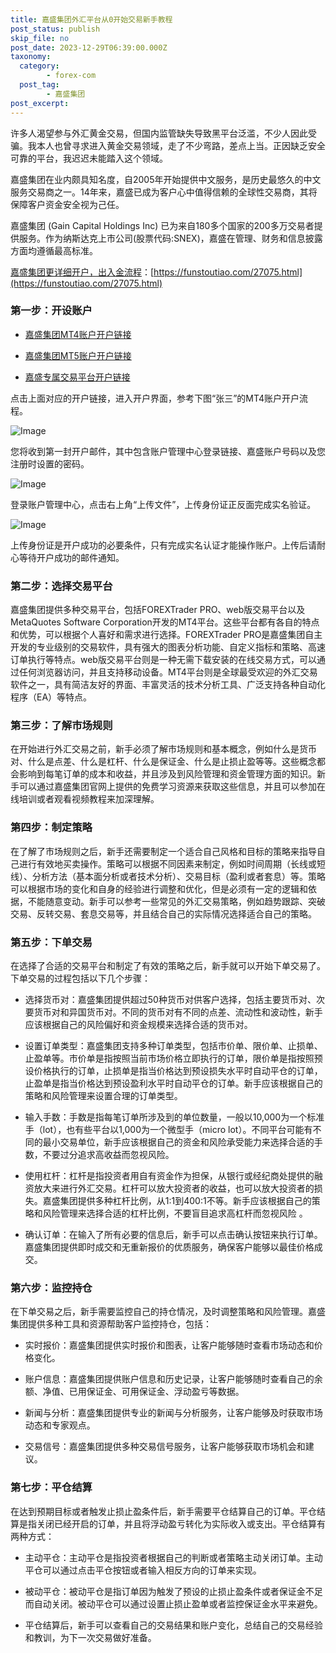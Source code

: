 ```yaml
---
title: 嘉盛集团外汇平台从0开始交易新手教程
post_status: publish
skip_file: no
post_date: 2023-12-29T06:39:00.000Z
taxonomy:
  category:
        - forex-com
  post_tag:
        - 嘉盛集团
post_excerpt: 
---
```

许多人渴望参与外汇黄金交易，但国内监管缺失导致黑平台泛滥，不少人因此受骗。我本人也曾寻求进入黄金交易领域，走了不少弯路，差点上当。正因缺乏安全可靠的平台，我迟迟未能踏入这个领域。

嘉盛集团在业内颇具知名度，自2005年开始提供中文服务，是历史最悠久的中文服务交易商之一。14年来，嘉盛已成为客户心中值得信赖的全球性交易商，其将保障客户资金安全视为己任。

嘉盛集团 (Gain Capital Holdings Inc) 已为来自180多个国家的200多万交易者提供服务。作为纳斯达克上市公司(股票代码:SNEX)，嘉盛在管理、财务和信息披露方面均遵循最高标准。

[嘉盛集团更详细开户，出入金流程](https://funstoutiao.com/27075.html)：[https://funstoutiao.com/27075.html](https://funstoutiao.com/27075.html)

### 第一步：开设账户

* [嘉盛集团MT4账户开户链接](https://s.ssgg.net/jsmt4)

* [嘉盛集团MT5账户开户链接](https://s.ssgg.net/jsmt5)

* [嘉盛专属交易平台开户链接](https://s.ssgg.net/js)

点击上面对应的开户链接，进入开户界面，参考下图“张三”的MT4账户开户流程。

![Image](https://prod-files-secure.s3.us-west-2.amazonaws.com/39ed1227-6d7d-4570-be36-9ccd4a2c4241/7a167aea-686b-400d-af59-4e18eb607a40/640.png?X-Amz-Algorithm=AWS4-HMAC-SHA256&X-Amz-Content-Sha256=UNSIGNED-PAYLOAD&X-Amz-Credential=ASIAZI2LB466XJFQS3FB%2F20250501%2Fus-west-2%2Fs3%2Faws4_request&X-Amz-Date=20250501T221307Z&X-Amz-Expires=3600&X-Amz-Security-Token=IQoJb3JpZ2luX2VjEC4aCXVzLXdlc3QtMiJHMEUCIQCP3LOO0uMjdlhHzJNEJGyNZRbIUCNphCBxubwTpBXolAIgdSO3tXniJ02VcwBsz4nwlnOAUBuCRxTYI6gcu549CxMqiAQIx%2F%2F%2F%2F%2F%2F%2F%2F%2F%2F%2FARAAGgw2Mzc0MjMxODM4MDUiDAvTsSMC44HcvAislSrcA%2Fv7xfLKofkqmBrXOHQ%2FCUb1zbs8T2orPluI%2Fi4HwTPSqKN5aVyzz%2BGNDFy3cRguIMe%2Flsgw233naPjnpAy%2FbaUTjSHw29WhX0PZ%2BoDA35nGNi4jwNCAex8bFhlK8Oe%2FC4JLjTmMV9jFBYe96L1BfZQGFWF9HpcXbaxf9bOWO4QthLJ49PwV7f96OqoHOza31uZRTFF%2F5DXDLkg0SJwd8x6fcL9ilbn4hK8iFrThKt9%2FEdkorCHpqmn%2BTYI%2FGlFkQtNg%2F5xm1UAGwyu67guvuR6ey3wqf2JonZ%2Bxrls1EHKnaHwvwItNvthwU4XU9yzOrRvyC6yzMpiEVFs2x4MBkWQ9meDZBGCr%2Fua%2BCf2ltElcHtT7S68irZpSBXveAZFZ1NYazkka8rhrMIfrLN%2FZCOBfzvs%2B4wVyI8E12J%2BLK1NLTtPlxwGif7EHv81huVen95pY6JSd2PerNEEWSEPGi3OIVdEbs9i3O%2FLW5cOggwgBWlLXQU46jQRTD8pEAWD%2BwcCLljNTkYrK%2FSE3zGhTySplLuCB32NYsoilGtlNtC4%2BH1CmnWDqNKdI06Oz8djK9kMUindCMcNxM2VkL7j9W%2Fgpvd4DedlahiquQpMWN%2BqGmIhHqSyWHfgpXn%2FyMJ3iz8AGOqUBB31ZH1MJ7E5N7%2FaPOb%2Ba6FUyPgUO9q52TipkRnEJ4OQtH8odR0cYnpR%2Fx4uZ7o8Xxdg1US9Jxuul9LOXgbrpQTUh6nHcbjDcWnNx2SYLvZbM3pbWrqNV1KKt%2FxcVd%2BiiXDdiUZQsp175dZtD9hMBU2J7AJQdpOfsVbmSjkpR5%2Fb0Fn%2BTPEfum%2Bz0HYn%2FKMAXQPrORRURkZ%2BhL%2BdlrKQXT1Zuo15G&X-Amz-Signature=c25c29ffe3952384e0540d82afb717c90f782c6b892ba7deb927ee6b81057532&X-Amz-SignedHeaders=host&x-id=GetObject)

您将收到第一封开户邮件，其中包含账户管理中心登录链接、嘉盛账户号码以及您注册时设置的密码。

![Image](https://prod-files-secure.s3.us-west-2.amazonaws.com/39ed1227-6d7d-4570-be36-9ccd4a2c4241/eaa1c6b3-2877-4284-a0e1-530e222c27fb/image.png?X-Amz-Algorithm=AWS4-HMAC-SHA256&X-Amz-Content-Sha256=UNSIGNED-PAYLOAD&X-Amz-Credential=ASIAZI2LB466XJFQS3FB%2F20250501%2Fus-west-2%2Fs3%2Faws4_request&X-Amz-Date=20250501T221307Z&X-Amz-Expires=3600&X-Amz-Security-Token=IQoJb3JpZ2luX2VjEC4aCXVzLXdlc3QtMiJHMEUCIQCP3LOO0uMjdlhHzJNEJGyNZRbIUCNphCBxubwTpBXolAIgdSO3tXniJ02VcwBsz4nwlnOAUBuCRxTYI6gcu549CxMqiAQIx%2F%2F%2F%2F%2F%2F%2F%2F%2F%2F%2FARAAGgw2Mzc0MjMxODM4MDUiDAvTsSMC44HcvAislSrcA%2Fv7xfLKofkqmBrXOHQ%2FCUb1zbs8T2orPluI%2Fi4HwTPSqKN5aVyzz%2BGNDFy3cRguIMe%2Flsgw233naPjnpAy%2FbaUTjSHw29WhX0PZ%2BoDA35nGNi4jwNCAex8bFhlK8Oe%2FC4JLjTmMV9jFBYe96L1BfZQGFWF9HpcXbaxf9bOWO4QthLJ49PwV7f96OqoHOza31uZRTFF%2F5DXDLkg0SJwd8x6fcL9ilbn4hK8iFrThKt9%2FEdkorCHpqmn%2BTYI%2FGlFkQtNg%2F5xm1UAGwyu67guvuR6ey3wqf2JonZ%2Bxrls1EHKnaHwvwItNvthwU4XU9yzOrRvyC6yzMpiEVFs2x4MBkWQ9meDZBGCr%2Fua%2BCf2ltElcHtT7S68irZpSBXveAZFZ1NYazkka8rhrMIfrLN%2FZCOBfzvs%2B4wVyI8E12J%2BLK1NLTtPlxwGif7EHv81huVen95pY6JSd2PerNEEWSEPGi3OIVdEbs9i3O%2FLW5cOggwgBWlLXQU46jQRTD8pEAWD%2BwcCLljNTkYrK%2FSE3zGhTySplLuCB32NYsoilGtlNtC4%2BH1CmnWDqNKdI06Oz8djK9kMUindCMcNxM2VkL7j9W%2Fgpvd4DedlahiquQpMWN%2BqGmIhHqSyWHfgpXn%2FyMJ3iz8AGOqUBB31ZH1MJ7E5N7%2FaPOb%2Ba6FUyPgUO9q52TipkRnEJ4OQtH8odR0cYnpR%2Fx4uZ7o8Xxdg1US9Jxuul9LOXgbrpQTUh6nHcbjDcWnNx2SYLvZbM3pbWrqNV1KKt%2FxcVd%2BiiXDdiUZQsp175dZtD9hMBU2J7AJQdpOfsVbmSjkpR5%2Fb0Fn%2BTPEfum%2Bz0HYn%2FKMAXQPrORRURkZ%2BhL%2BdlrKQXT1Zuo15G&X-Amz-Signature=00683d60197929f693060bc1bed7c65df24c473025b75a16c917bee880ba4b4d&X-Amz-SignedHeaders=host&x-id=GetObject)

登录账户管理中心，点击右上角“上传文件”，上传身份证正反面完成实名验证。

![Image](https://prod-files-secure.s3.us-west-2.amazonaws.com/39ed1227-6d7d-4570-be36-9ccd4a2c4241/54090639-09fc-46b4-a135-e0289f707147/image.png?X-Amz-Algorithm=AWS4-HMAC-SHA256&X-Amz-Content-Sha256=UNSIGNED-PAYLOAD&X-Amz-Credential=ASIAZI2LB466XJFQS3FB%2F20250501%2Fus-west-2%2Fs3%2Faws4_request&X-Amz-Date=20250501T221307Z&X-Amz-Expires=3600&X-Amz-Security-Token=IQoJb3JpZ2luX2VjEC4aCXVzLXdlc3QtMiJHMEUCIQCP3LOO0uMjdlhHzJNEJGyNZRbIUCNphCBxubwTpBXolAIgdSO3tXniJ02VcwBsz4nwlnOAUBuCRxTYI6gcu549CxMqiAQIx%2F%2F%2F%2F%2F%2F%2F%2F%2F%2F%2FARAAGgw2Mzc0MjMxODM4MDUiDAvTsSMC44HcvAislSrcA%2Fv7xfLKofkqmBrXOHQ%2FCUb1zbs8T2orPluI%2Fi4HwTPSqKN5aVyzz%2BGNDFy3cRguIMe%2Flsgw233naPjnpAy%2FbaUTjSHw29WhX0PZ%2BoDA35nGNi4jwNCAex8bFhlK8Oe%2FC4JLjTmMV9jFBYe96L1BfZQGFWF9HpcXbaxf9bOWO4QthLJ49PwV7f96OqoHOza31uZRTFF%2F5DXDLkg0SJwd8x6fcL9ilbn4hK8iFrThKt9%2FEdkorCHpqmn%2BTYI%2FGlFkQtNg%2F5xm1UAGwyu67guvuR6ey3wqf2JonZ%2Bxrls1EHKnaHwvwItNvthwU4XU9yzOrRvyC6yzMpiEVFs2x4MBkWQ9meDZBGCr%2Fua%2BCf2ltElcHtT7S68irZpSBXveAZFZ1NYazkka8rhrMIfrLN%2FZCOBfzvs%2B4wVyI8E12J%2BLK1NLTtPlxwGif7EHv81huVen95pY6JSd2PerNEEWSEPGi3OIVdEbs9i3O%2FLW5cOggwgBWlLXQU46jQRTD8pEAWD%2BwcCLljNTkYrK%2FSE3zGhTySplLuCB32NYsoilGtlNtC4%2BH1CmnWDqNKdI06Oz8djK9kMUindCMcNxM2VkL7j9W%2Fgpvd4DedlahiquQpMWN%2BqGmIhHqSyWHfgpXn%2FyMJ3iz8AGOqUBB31ZH1MJ7E5N7%2FaPOb%2Ba6FUyPgUO9q52TipkRnEJ4OQtH8odR0cYnpR%2Fx4uZ7o8Xxdg1US9Jxuul9LOXgbrpQTUh6nHcbjDcWnNx2SYLvZbM3pbWrqNV1KKt%2FxcVd%2BiiXDdiUZQsp175dZtD9hMBU2J7AJQdpOfsVbmSjkpR5%2Fb0Fn%2BTPEfum%2Bz0HYn%2FKMAXQPrORRURkZ%2BhL%2BdlrKQXT1Zuo15G&X-Amz-Signature=69b071c605d635274874e7bc9f2a687860277b49d4f3f540ba2ce804f5f03cce&X-Amz-SignedHeaders=host&x-id=GetObject)

上传身份证是开户成功的必要条件，只有完成实名认证才能操作账户。上传后请耐心等待开户成功的邮件通知。

### 第二步：选择交易平台

嘉盛集团提供多种交易平台，包括FOREXTrader PRO、web版交易平台以及MetaQuotes Software Corporation开发的MT4平台。这些平台都有各自的特点和优势，可以根据个人喜好和需求进行选择。FOREXTrader PRO是嘉盛集团自主开发的专业级别的交易软件，具有强大的图表分析功能、自定义指标和策略、高速订单执行等特点。web版交易平台则是一种无需下载安装的在线交易方式，可以通过任何浏览器访问，并且支持移动设备。MT4平台则是全球最受欢迎的外汇交易软件之一，具有简洁友好的界面、丰富灵活的技术分析工具、广泛支持各种自动化程序（EA）等特点。

### 第三步：了解市场规则

在开始进行外汇交易之前，新手必须了解市场规则和基本概念，例如什么是货币对、什么是点差、什么是杠杆、什么是保证金、什么是止损止盈等等。这些概念都会影响到每笔订单的成本和收益，并且涉及到风险管理和资金管理方面的知识。新手可以通过嘉盛集团官网上提供的免费学习资源来获取这些信息，并且可以参加在线培训或者观看视频教程来加深理解。

### 第四步：制定策略

在了解了市场规则之后，新手还需要制定一个适合自己风格和目标的策略来指导自己进行有效地买卖操作。策略可以根据不同因素来制定，例如时间周期（长线或短线）、分析方法（基本面分析或者技术分析）、交易目标（盈利或者套息）等。策略可以根据市场的变化和自身的经验进行调整和优化，但是必须有一定的逻辑和依据，不能随意变动。新手可以参考一些常见的外汇交易策略，例如趋势跟踪、突破交易、反转交易、套息交易等，并且结合自己的实际情况选择适合自己的策略。

### 第五步：下单交易

在选择了合适的交易平台和制定了有效的策略之后，新手就可以开始下单交易了。下单交易的过程包括以下几个步骤：

* 选择货币对：嘉盛集团提供超过50种货币对供客户选择，包括主要货币对、次要货币对和异国货币对。不同的货币对有不同的点差、流动性和波动性，新手应该根据自己的风险偏好和资金规模来选择合适的货币对。

* 设置订单类型：嘉盛集团支持多种订单类型，包括市价单、限价单、止损单、止盈单等。市价单是指按照当前市场价格立即执行的订单，限价单是指按照预设价格执行的订单，止损单是指当价格达到预设损失水平时自动平仓的订单，止盈单是指当价格达到预设盈利水平时自动平仓的订单。新手应该根据自己的策略和风险管理来设置合理的订单类型。

* 输入手数：手数是指每笔订单所涉及到的单位数量，一般以10,000为一个标准手（lot），也有些平台以1,000为一个微型手（micro lot）。不同平台可能有不同的最小交易单位，新手应该根据自己的资金和风险承受能力来选择合适的手数，不要过分追求高收益而忽视风险。

* 使用杠杆：杠杆是指投资者用自有资金作为担保，从银行或经纪商处提供的融资放大来进行外汇交易。杠杆可以放大投资者的收益，也可以放大投资者的损失。嘉盛集团提供多种杠杆比例，从1:1到400:1不等。新手应该根据自己的策略和风险管理来选择合适的杠杆比例，不要盲目追求高杠杆而忽视风险 。

* 确认订单：在输入了所有必要的信息后，新手可以点击确认按钮来执行订单。嘉盛集团提供即时成交和无重新报价的优质服务，确保客户能够以最佳价格成交。

### 第六步：监控持仓

在下单交易之后，新手需要监控自己的持仓情况，及时调整策略和风险管理。嘉盛集团提供多种工具和资源帮助客户监控持仓，包括：

* 实时报价：嘉盛集团提供实时报价和图表，让客户能够随时查看市场动态和价格变化。

* 账户信息：嘉盛集团提供账户信息和历史记录，让客户能够随时查看自己的余额、净值、已用保证金、可用保证金、浮动盈亏等数据。

* 新闻与分析：嘉盛集团提供专业的新闻与分析服务，让客户能够及时获取市场动态和专家观点。

* 交易信号：嘉盛集团提供多种交易信号服务，让客户能够获取市场机会和建议。

### 第七步：平仓结算

在达到预期目标或者触发止损止盈条件后，新手需要平仓结算自己的订单。平仓结算是指关闭已经开启的订单，并且将浮动盈亏转化为实际收入或支出。平仓结算有两种方式：

* 主动平仓：主动平仓是指投资者根据自己的判断或者策略主动关闭订单。主动平仓可以通过点击平仓按钮或者输入相反方向的订单来实现。

* 被动平仓：被动平仓是指订单因为触发了预设的止损止盈条件或者保证金不足而自动关闭。被动平仓可以通过设置止损止盈单或者监控保证金水平来避免。

* 平仓结算后，新手可以查看自己的交易结果和账户变化，总结自己的交易经验和教训，为下一次交易做好准备。